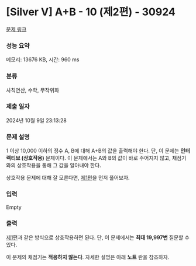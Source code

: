 # [Silver V] A+B - 10 (제2편) - 30924 

[문제 링크](https://www.acmicpc.net/problem/30924) 

### 성능 요약

메모리: 13676 KB, 시간: 960 ms

### 분류

사칙연산, 수학, 무작위화

### 제출 일자

2024년 10월 9일 23:13:28

### 문제 설명

<p>1 이상 10,000 이하의 정수 A, B에 대해 A+B의 값을 출력해야 한다. 단, 이 문제는 <strong>인터랙티브 (상호작용)</strong> 문제이다. 이 문제에서는 A와 B의 값이 바로 주어지지 않고, 채점기와의 상호작용을 통해 그 값을 알아내야 한다.</p>

<p>상호작용 문제에 대해 잘 모른다면, <a href="/problem/30917">제1편</a>을 먼저 풀어보자.</p>

### 입력 

 Empty

### 출력 

 <p><a href="/problem/30917">제1편</a>과 같은 방식으로 상호작용하면 된다. 단, 이 문제에서는 <strong>최대 19,997번</strong> 질문할 수 있다.</p>

<p>이 문제의 채점기는 <strong>적응하지 않는다</strong>. 자세한 설명은 아래 <strong>노트</strong> 란을 참조하자.</p>

